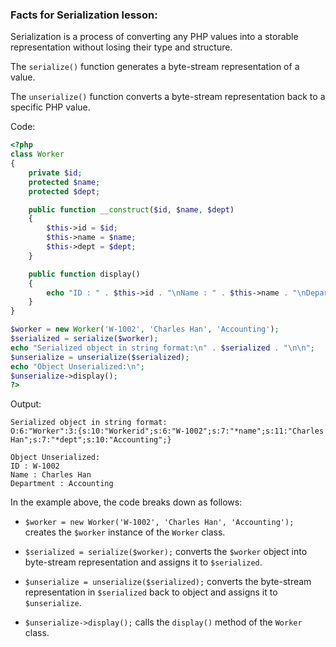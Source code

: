 ### Facts for Serialization lesson:

Serialization is a process of converting any PHP values into a storable representation without losing their type and structure.

The `serialize()` function generates a byte-stream representation of a value.

The `unserialize()` function converts a byte-stream representation back to a specific PHP value.

Code:

```php
<?php
class Worker
{
    private $id;
    protected $name;
    protected $dept;

    public function __construct($id, $name, $dept)
    {
        $this->id = $id;
        $this->name = $name;
        $this->dept = $dept;
    }

    public function display()
    {
        echo "ID : " . $this->id . "\nName : " . $this->name . "\nDepartment : " . $this->dept;
    }
}

$worker = new Worker('W-1002', 'Charles Han', 'Accounting');
$serialized = serialize($worker);
echo "Serialized object in string format:\n" . $serialized . "\n\n";
$unserialize = unserialize($serialized);
echo "Object Unserialized:\n";
$unserialize->display();
?>
```

Output:

```
Serialized object in string format:
O:6:"Worker":3:{s:10:"Workerid";s:6:"W-1002";s:7:"*name";s:11:"Charles Han";s:7:"*dept";s:10:"Accounting";}

Object Unserialized:
ID : W-1002
Name : Charles Han
Department : Accounting
```

In the example above, the code breaks down as follows:

 - `$worker = new Worker('W-1002', 'Charles Han', 'Accounting');` creates the `$worker` instance of the `Worker` class.

 - `$serialized = serialize($worker);` converts the `$worker` object into byte-stream representation and assigns it to `$serialized`.

 - `$unserialize = unserialize($serialized);` converts the byte-stream representation in `$serialized` back to object and assigns it to `$unserialize`.

 - `$unserialize->display();` calls the `display()` method of the `Worker` class.